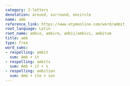 ```yaml
---
category: 3-letters
denotation: around, surround, encircle
name: amb
reference_link: https://www.etymonline.com/word/ambit
root_language: Latin
root_name: ambio, ambire, ambii/ambivi, ambitum
title: amb
type: free
word_sums:
- respelling: ambit
  sum: Amb + it
- respelling: ambits
  sum: Amb + it + s
- respelling: ambition
  sum: Amb + ite + ion
---
```

